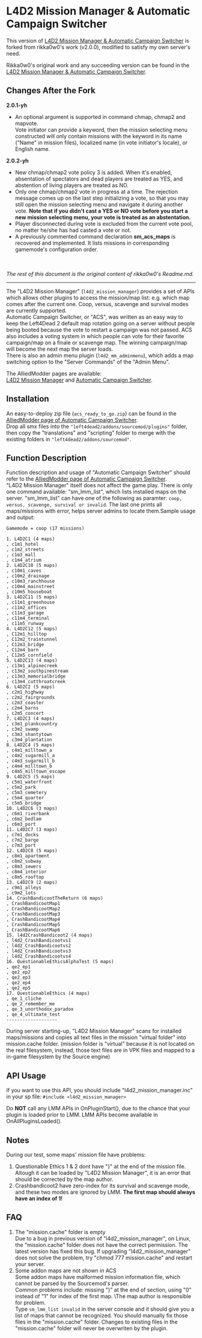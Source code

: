 # L4D2 Mission Manager & Automatic Campaign Switcher

This version of [L4D2 Mission Manager & Automatic Campaign Switcher](https://github.com/YakumoHaruka/l4d2_mission_manager) is forked from rikka0w0's work (v2.0.0), modified to satisfy my own server's need. 

Rikka0w0's original work and any succeeding version can be found in the [L4D2 Mission Manager & Automatic Campaign Switcher](https://github.com/rikka0w0/l4d2_mission_manager).

## Changes After the Fork
**2.0.1-yh**
- An optional argument is supported in command chmap, chmap2 and mapvote. \
Vote initiator can provide a keyword, then the mission selecting menu constructed will only contain missions with the keyword in its name ("Name" in mission files), localized name (in vote initiator's locale), or English name. 

**2.0.2-yh**
-  New chmap/chmap2 vote policy 3 is added. When it's enabled, absentation of spectators and dead players are treated as YES, and abstention of living players are treated as NO.
- Only one chmap/chmap2 vote in progress at a time. The rejection message comes up on the last step initializing a vote, so that you may still open the mission selecting menu and navigate it during another vote. **Note that if you didn't cast a YES or NO vote before you start a new mission selecting menu, your vote is treated as an abstentation.**
- Player disconnected during vote is excluded from the current vote pool, no matter he/she has had casted a vote or not.
- A previously commented command declaration **sm_acs_maps** is recovered and implemented. It lists missions in corresponding gamemode's configuration order.

 \
 \
*The rest of this document is the original content of rikka0w0's Readme.md.*
******
The "L4D2 Mission Manager" (`l4d2_mission_manager`) provides a set of APIs which allows other plugins to access the mission/map list: e.g. which map comes after the current one. Coop, versus, scavenge and survival modes are currently supported. \
Automatic Campaign Switcher, or "ACS", was written as an easy way to keep the Left4Dead 2 default map rotation going on a server without people being booted because the vote to restart a campaign was not passed. 
ACS also includes a voting system in which people can vote for their favorite campaign/map on a finale or scavenge map. The winning campaign/map will become the next map the server loads. \
There is also an admin menu plugin (`l4d2_mm_adminmenu`), which adds a map switching option to the "Server Commands" of the "Admin Menu".

The AlliedModder pages are available: \
[L4D2 Mission Manager](http://forums.alliedmods.net/showthread.php?t=308725) 
and [Automatic Campaign Switcher](https://forums.alliedmods.net/showthread.php?t=308708).

## Installation
An easy-to-deploy zip file (`acs_ready_to_go.zip`) can be found in the [AlliedModder page of Automatic Campaign Switcher](https://forums.alliedmods.net/showthread.php?t=308708). \
Drop all smx files into the `"left4dead2/addons/sourcemod/plugins"` folder, then copy the "translations" and "scripting" folder to merge with the existing folders in `"left4dead2/addons/sourcemod"`.

## Function Description
Function description and usage of "Automatic Campaign Switcher" should refer to the [AlliedModder page of Automatic Campaign Switcher](https://forums.alliedmods.net/showthread.php?t=308708). \
"L4D2 Mission Manager" itself does not affect the game play. There is only one command available: "sm_lmm_list", which lists installed maps on the server. "sm_lmm_list" can have one of the following as paramter:
`coop, versus, scavenge, survival or invalid`. The last one prints all maps/missions with error, helps server admins to locate them.Sample usage and output:
```sm_lmm_list coop
Gamemode = coop (17 missions)

1. L4D2C1 (4 maps)
, c1m1_hotel
, c1m2_streets
, c1m3_mall
, c1m4_atrium
2. L4D2C10 (5 maps)
, c10m1_caves
, c10m2_drainage
, c10m3_ranchhouse
, c10m4_mainstreet
, c10m5_houseboat
3. L4D2C11 (5 maps)
, c11m1_greenhouse
, c11m2_offices
, c11m3_garage
, c11m4_terminal
, c11m5_runway
4. L4D2C12 (5 maps)
, C12m1_hilltop
, C12m2_traintunnel
, C12m3_bridge
, C12m4_barn
, C12m5_cornfield
5. L4D2C13 (4 maps)
, c13m1_alpinecreek
, c13m2_southpinestream
, c13m3_memorialbridge
, c13m4_cutthroatcreek
6. L4D2C2 (5 maps)
, c2m1_highway
, c2m2_fairgrounds
, c2m3_coaster
, c2m4_barns
, c2m5_concert
7. L4D2C3 (4 maps)
, c3m1_plankcountry
, c3m2_swamp
, c3m3_shantytown
, c3m4_plantation
8. L4D2C4 (5 maps)
, c4m1_milltown_a
, c4m2_sugarmill_a
, c4m3_sugarmill_b
, c4m4_milltown_b
, c4m5_milltown_escape
9. L4D2C5 (5 maps)
, c5m1_waterfront
, c5m2_park
, c5m3_cemetery
, c5m4_quarter
, c5m5_bridge
10. L4D2C6 (3 maps)
, c6m1_riverbank
, c6m2_bedlam
, c6m3_port
11. L4D2C7 (3 maps)
, c7m1_docks
, c7m2_barge
, c7m3_port
12. L4D2C8 (5 maps)
, c8m1_apartment
, c8m2_subway
, c8m3_sewers
, c8m4_interior
, c8m5_rooftop
13. L4D2C9 (2 maps)
, c9m1_alleys
, c9m2_lots
14. CrashBandicootTheReturn (6 maps)
, CrashBandicootMap1
, CrashBandicootMap2
, CrashBandicootMap3
, CrashBandicootMap4
, CrashBandicootMap5
, CrashBandicootMap6
15. l4d2CrashBandicoot2 (4 maps)
, l4d2_CrashBandicootvs1
, l4d2_CrashBandicootvs2
, l4d2_CrashBandicootvs3
, l4d2_CrashBandicootvs4
16. QuestionableEthicsAlphaTest (5 maps)
, qe2_ep1
, qe2_ep2
, qe2_ep3
, qe2_ep4
, qe2_ep5
17. QuestionableEthics (4 maps)
, qe_1_cliche
, qe_2_remember_me
, qe_3_unorthodox_paradox
, qe_4_ultimate_test
-------------------
```

During server starting-up, "L4D2 Mission Manager" scans for installed maps/missions and copies all text files in the mission "virtual folder" into mission.cache folder. (mission folder is "virtual" because it is not located on the real filesystem, instead, those text files are in VPK files and mapped to a in-game filesystem by the Source engine)

## API Usage
If you want to use this API, you should include "l4d2_mission_manager.inc" in your sp file:
```#include <l4d2_mission_manager>```

Do __NOT__ call any LMM APIs in OnPluginStart(), due to the chance that your plugin is loaded prior to LMM.	LMM APIs become available in OnAllPluginsLoaded().

## Notes
During our test, some maps' mission file have problems:
1. Questionable Ethics 1 & 2 dont have "}" at the end of the mission file. Altough it can be loaded by "L4D2 Mission Manager", it is an error that should be corrected by the map author.
1. Crashbandicoot2 have zero-index for its survival and scavenge mode, and these two modes are ignored by LMM. __The first map should always have an index of 1!__

## FAQ
1. The "mission.cache" folder is empty\
Due to a bug in previous version of "l4d2_mission_manager", on Linux, the "mission.cache" folder does not have the correct permission. The latest version has fixed this bug.
If upgrading "l4d2_mission_manager" does not solve the problem, try "chmod 777 mission.cache" and restart your server.
1. Some addon maps are not shown in ACS\
Some addon maps have malformed mission information file, which cannot be parsed by the Sourcemod's parser.\
Common problems include: missing "}" at the end of section, using "0" instead of "1" for index of the first map. \The map author is responsible for problem.\
Type `sm_lmm_list invalid` in the server console and it should give you a list of maps that cannot be recognized.
You should manually fix those files in the "mission.cache" folder. Changes to existing files in the "mission.cache" folder will never be overwriten by the plugin.

